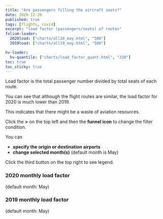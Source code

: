 ```yaml
---
title: "Are passengers filling the aircraft seats?"
date: 2020-12-20
published: true
tags: [flights, covid]
excerpt: "load factor (passengers/seats) of routes"
folium-loader:
  2020load: ["charts/all20_may.html", "500"]
  2019load: ["charts/all19_may.html", "500"]

hv-loader:
  hv-quantile: ["charts/load_factor_quant.html", "330"]
toc: true
toc_sticky: true
---
```



Load factor is the total passenger number divided by total seats of each route.

You can see that although the flight routes are similar, the load factor for 2020 is much lower than 2019.

This indicates that there might be a waste of aviation resources.

<div id="hv-quantile"></div>


Click the **>** on the top left and then the **funnel icon** to change the filter condition.

You can
- **specify the origin or destination airports**
- **change selected month(s)** (default month is May)

Click the third button on the top right to see legend.

### 2020 monthly load factor

(default month: May)

<div id="2020load"></div>

### 2019 monthly load factor

(default month: May)

<div id="2019load"></div>
